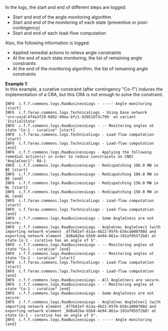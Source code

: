 In the logs, the start and end of different steps are logged:  
- Start and end of the angle monitoring algorithm
- Start and end of the monitoring of each state (preventive or post-contingency)
- Start and end of each load-flow computation  

Also, the following information is logged:
- Applied remedial actions to relieve angle constraints
- At the end of each state monitoring, the list of remaining angle constraints
- At the end of the monitoring algorithm, the list of remaining angle constraints

**Example 1:**  
In this example, a curative constraint (after contingency "Co-1") induces the implementation of a CRA, but this CRA is 
not enough to solve the constraint.
~~~
INFO  c.f.f.commons.logs.RaoBusinessLogs - ----- Angle monitoring [start]
INFO  c.f.farao.commons.logs.TechnicalLogs - Using base network 'urn:uuid:4f4a3f29-6892-49ea-bfc1-92051973c799' on variant 'InitialState'
INFO  c.f.f.commons.logs.RaoBusinessLogs - -- Monitoring angles at state "Co-1 - curative" [start]
INFO  c.f.farao.commons.logs.TechnicalLogs - Load-flow computation [start]
INFO  c.f.farao.commons.logs.TechnicalLogs - Load-flow computation [end]
INFO  c.f.f.commons.logs.RaoBusinessLogs - Applying the following remedial action(s) in order to reduce constraints on CNEC "AngleCnec1": RA-1
INFO  c.f.f.commons.logs.RaoBusinessLogs - Redispatching 108.0 MW in BE [start]
INFO  c.f.f.commons.logs.RaoBusinessLogs - Redispatching 108.0 MW in BE [end]
INFO  c.f.f.commons.logs.RaoBusinessLogs - Redispatching 150.0 MW in NL [start]
INFO  c.f.f.commons.logs.RaoBusinessLogs - Redispatching 150.0 MW in NL [end]
INFO  c.f.farao.commons.logs.TechnicalLogs - Load-flow computation [start]
INFO  c.f.farao.commons.logs.TechnicalLogs - Load-flow computation [end]
INFO  c.f.f.commons.logs.RaoBusinessLogs - Some AngleCnecs are not secure:
INFO  c.f.f.commons.logs.RaoBusinessLogs - AngleCnec AngleCnec1 (with importing network element _d77b61ef-61aa-4b22-95f6-b56ca080788d and exporting network element _8d8a82ba-b5b0-4e94-861a-192af055f2b8) at state Co-1 - curative has an angle of 5°.
INFO  c.f.f.commons.logs.RaoBusinessLogs - -- Monitoring angles at state "Co-1 - curative" [end]
INFO  c.f.f.commons.logs.RaoBusinessLogs - -- Monitoring angles at state "Co-2 - curative" [start]
INFO  c.f.farao.commons.logs.TechnicalLogs - Load-flow computation [start]
INFO  c.f.farao.commons.logs.TechnicalLogs - Load-flow computation [end]
INFO  c.f.f.commons.logs.RaoBusinessLogs - All AngleCnecs are secure.
INFO  c.f.f.commons.logs.RaoBusinessLogs - -- Monitoring angles at state "Co-2 - curative" [end]
INFO  c.f.f.commons.logs.RaoBusinessLogs - Some AngleCnecs are not secure:
INFO  c.f.f.commons.logs.RaoBusinessLogs - AngleCnec AngleCnec1 (with importing network element _d77b61ef-61aa-4b22-95f6-b56ca080788d and exporting network element _8d8a82ba-b5b0-4e94-861a-192af055f2b8) at state Co-1 - curative has an angle of 5°.
INFO  c.f.f.commons.logs.RaoBusinessLogs - ----- Angle monitoring [end]
~~~
